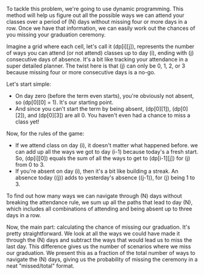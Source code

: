 To tackle this problem, we're going to use dynamic programming. This method will help us figure out all the possible ways we can attend your classes over a period of (N) days without missing four or more days in a row. Once we have that information, we can easily work out the chances of you missing your graduation ceremony.

Imagine a grid where each cell, let's call it (dp[i][j]), represents the number of ways you can attend (or not attend) classes up to day (i), ending with (j) consecutive days of absence. It's a bit like tracking your attendance in a super detailed planner. The twist here is that (j) can only be 0, 1, 2, or 3 because missing four or more consecutive days is a no-go.

Let's start simple:
- On day zero (before the term even starts), you're obviously not absent, so (dp[0][0] = 1). It's our starting point.
- And since you can't start the term by being absent, (dp[0][1]), (dp[0][2]), and (dp[0][3]) are all 0. You haven't even had a chance to miss a class yet!

Now, for the rules of the game:
- If we attend class on day (i), it doesn't matter what happened before. we can add up all the ways we got to day (i-1) because today's a fresh start. So, (dp[i][0]) equals the sum of all the ways to get to (dp[i-1][j]) for (j) from 0 to 3.
- If you're absent on day (i), then it's a bit like building a streak. An absence today ((j)) adds to yesterday's absence ((j-1)), for (j) being 1 to 3.

To find out how many ways we can navigate through (N) days without breaking the attendance rule, we sum up all the paths that lead to day (N), which includes all combinations of attending and being absent up to three days in a row.

Now, the main part: calculating the chance of missing our graduation. It's pretty straightforward. We look at all the ways we could have made it through the (N) days and subtract the ways that would lead us to miss the last day. This difference gives us the number of scenarios where we miss our graduation. We present this as a fraction of the total number of ways to navigate the (N) days, giving us the probability of missing the ceremony in a neat "missed/total" format.


